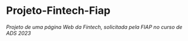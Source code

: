
# Projeto-Fintech-Fiap


###### Projeto de uma página Web da Fintech, solicitada pela FIAP no curso de ADS 2023